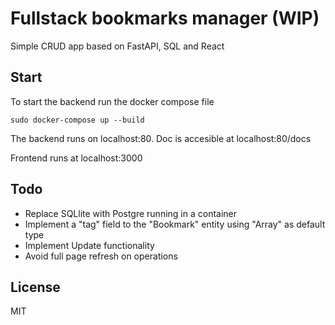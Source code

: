 # Fullstack bookmarks manager (WIP)

Simple CRUD app based on FastAPI, SQL and React 


## Start

To start the backend run the docker compose file

```shell
sudo docker-compose up --build
```

The backend runs on localhost:80. Doc is accesible at localhost:80/docs

Frontend runs at localhost:3000


## Todo

- Replace SQLlite with Postgre running in a container
- Implement a "tag" field to the "Bookmark" entity using "Array" as default type
- Implement Update functionality
- Avoid full page refresh on operations


## License 

MIT